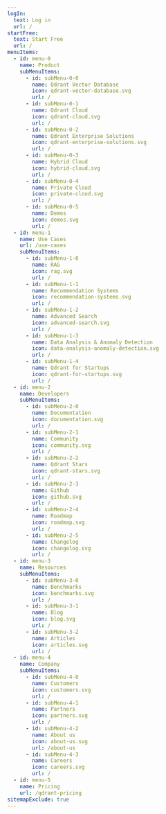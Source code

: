 ```yaml
---
logIn:
  text: Log in
  url: /
startFree:
  text: Start Free
  url: /
menuItems:
  - id: menu-0
    name: Product
    subMenuItems:
      - id: subMenu-0-0
        name: Qdrant Vector Database
        icon: qdrant-vector-database.svg
        url: /
      - id: subMenu-0-1
        name: Qdrant Cloud
        icon: qdrant-cloud.svg
        url: /
      - id: subMenu-0-2
        name: Qdrant Enterprise Solutions
        icon: qdrant-enterprise-solutions.svg
        url: /
      - id: subMenu-0-3
        name: Hybrid Cloud
        icon: hybrid-cloud.svg
        url: /
      - id: subMenu-0-4
        name: Private Cloud
        icon: private-cloud.svg
        url: /
      - id: subMenu-0-5
        name: Demos
        icon: demos.svg
        url: /
  - id: menu-1
    name: Use Cases
    url: /use-cases
    subMenuItems:
      - id: subMenu-1-0
        name: RAG
        icon: rag.svg
        url: /
      - id: subMenu-1-1
        name: Recommendation Systems
        icon: recommendation-systems.svg
        url: /
      - id: subMenu-1-2
        name: Advanced Search
        icon: advanced-search.svg
        url: /
      - id: subMenu-1-3
        name: Data Analysis & Anomaly Detection
        icon: data-analysis-anomaly-detection.svg
        url: /
      - id: subMenu-1-4
        name: Qdrant for Startups
        icon: qdrant-for-startups.svg
        url: /
  - id: menu-2
    name: Developers
    subMenuItems:
      - id: subMenu-2-0
        name: Documentation
        icon: documentation.svg
        url: /
      - id: subMenu-2-1
        name: Community
        icon: community.svg
        url: /
      - id: subMenu-2-2
        name: Qdrant Stars
        icon: qdrant-stars.svg
        url: /
      - id: subMenu-2-3
        name: Github
        icon: github.svg
        url: /
      - id: subMenu-2-4
        name: Roadmap
        icon: roadmap.svg
        url: /
      - id: subMenu-2-5
        name: Changelog
        icon: changelog.svg
        url: /
  - id: menu-3
    name: Resources
    subMenuItems:
      - id: subMenu-3-0
        name: Benchmarks
        icon: benchmarks.svg
        url: /
      - id: subMenu-3-1
        name: Blog
        icon: blog.svg
        url: /
      - id: subMenu-3-2
        name: Articles
        icon: articles.svg
        url: /
  - id: menu-4
    name: Company
    subMenuItems:
      - id: subMenu-4-0
        name: Customers
        icon: customers.svg
        url: /
      - id: subMenu-4-1
        name: Partners
        icon: partners.svg
        url: /
      - id: subMenu-4-2
        name: About us
        icon: about-us.svg
        url: /about-us
      - id: subMenu-4-3
        name: Careers
        icon: careers.svg
        url: /
  - id: menu-5
    name: Pricing
    url: /qdrant-pricing
sitemapExclude: true
---
```


